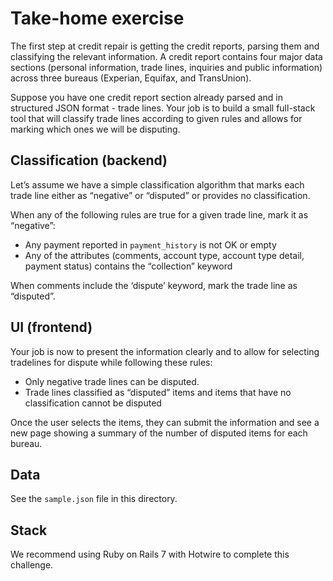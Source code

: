 # Take-home exercise

The first step at credit repair is getting the credit reports, parsing them and classifying the relevant information. A credit report contains four major data sections (personal information, trade lines, inquiries and public information) across three bureaus (Experian, Equifax, and TransUnion).

Suppose you have one credit report section already parsed and in structured JSON format - trade lines. Your job is to build a small full-stack tool that will classify trade lines according to given rules and allows for marking which ones we will be disputing.

## Classification (backend)

Let’s assume we have a simple classification algorithm that marks each trade line either as “negative” or “disputed” or provides no classification.

When any of the following rules are true for a given trade line, mark it as “negative”:
- Any payment reported in `payment_history` is not OK or empty
- Any of the attributes (comments, account type, account type detail, payment status) contains the “collection” keyword

When comments include the ‘dispute’ keyword, mark the trade line as “disputed”.

## UI (frontend)

Your job is now to present the information clearly and to allow for selecting tradelines for dispute while following these rules:
- Only negative trade lines can be disputed.
- Trade lines classified as “disputed” items and items that have no classification cannot be disputed

Once the user selects the items, they can submit the information and see a new page showing a summary of the number of disputed items for each bureau.

## Data

See the `sample.json` file in this directory.

## Stack

We recommend using Ruby on Rails 7 with Hotwire to complete this challenge.


